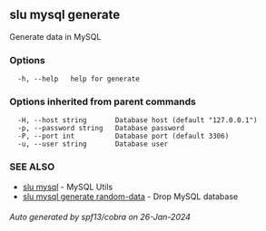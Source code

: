 ## slu mysql generate

Generate data in MySQL

### Options

```
  -h, --help   help for generate
```

### Options inherited from parent commands

```
  -H, --host string       Database host (default "127.0.0.1")
  -p, --password string   Database password
  -P, --port int          Database port (default 3306)
  -u, --user string       Database user
```

### SEE ALSO

* [slu mysql](slu_mysql.md)	 - MySQL Utils
* [slu mysql generate random-data](slu_mysql_generate_random-data.md)	 - Drop MySQL database

###### Auto generated by spf13/cobra on 26-Jan-2024
